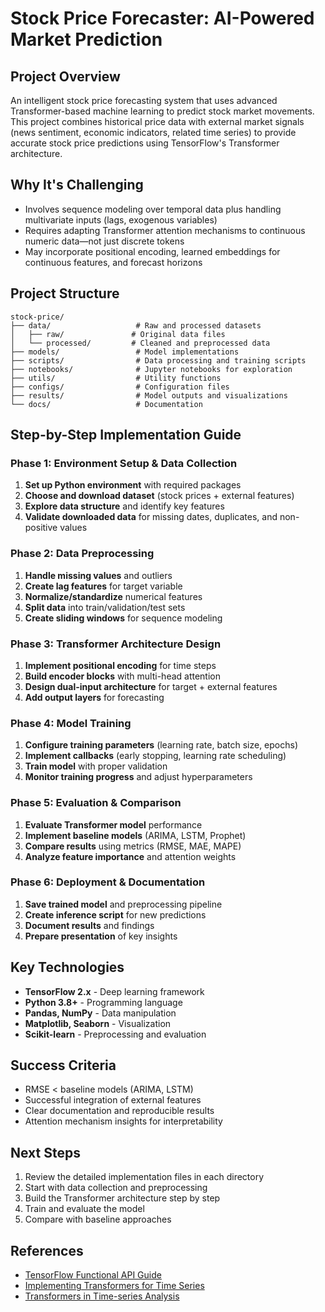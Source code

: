 # Stock Price Forecaster: AI-Powered Market Prediction

## Project Overview
An intelligent stock price forecasting system that uses advanced Transformer-based machine learning to predict stock market movements. This project combines historical price data with external market signals (news sentiment, economic indicators, related time series) to provide accurate stock price predictions using TensorFlow's Transformer architecture.

## Why It's Challenging
- Involves sequence modeling over temporal data plus handling multivariate inputs (lags, exogenous variables)
- Requires adapting Transformer attention mechanisms to continuous numeric data—not just discrete tokens
- May incorporate positional encoding, learned embeddings for continuous features, and forecast horizons

## Project Structure
```
stock-price/
├── data/                   # Raw and processed datasets
│   ├── raw/               # Original data files
│   └── processed/         # Cleaned and preprocessed data
├── models/                 # Model implementations
├── scripts/                # Data processing and training scripts
├── notebooks/              # Jupyter notebooks for exploration
├── utils/                  # Utility functions
├── configs/                # Configuration files
├── results/                # Model outputs and visualizations
└── docs/                   # Documentation
```

## Step-by-Step Implementation Guide

### Phase 1: Environment Setup & Data Collection
1. **Set up Python environment** with required packages
2. **Choose and download dataset** (stock prices + external features)
3. **Explore data structure** and identify key features
4. **Validate downloaded data** for missing dates, duplicates, and non-positive values

### Phase 2: Data Preprocessing
1. **Handle missing values** and outliers
2. **Create lag features** for target variable
3. **Normalize/standardize** numerical features
4. **Split data** into train/validation/test sets
5. **Create sliding windows** for sequence modeling

### Phase 3: Transformer Architecture Design
1. **Implement positional encoding** for time steps
2. **Build encoder blocks** with multi-head attention
3. **Design dual-input architecture** for target + external features
4. **Add output layers** for forecasting

### Phase 4: Model Training
1. **Configure training parameters** (learning rate, batch size, epochs)
2. **Implement callbacks** (early stopping, learning rate scheduling)
3. **Train model** with proper validation
4. **Monitor training progress** and adjust hyperparameters

### Phase 5: Evaluation & Comparison
1. **Evaluate Transformer model** performance
2. **Implement baseline models** (ARIMA, LSTM, Prophet)
3. **Compare results** using metrics (RMSE, MAE, MAPE)
4. **Analyze feature importance** and attention weights

### Phase 6: Deployment & Documentation
1. **Save trained model** and preprocessing pipeline
2. **Create inference script** for new predictions
3. **Document results** and findings
4. **Prepare presentation** of key insights

## Key Technologies
- **TensorFlow 2.x** - Deep learning framework
- **Python 3.8+** - Programming language
- **Pandas, NumPy** - Data manipulation
- **Matplotlib, Seaborn** - Visualization
- **Scikit-learn** - Preprocessing and evaluation

## Success Criteria
- RMSE < baseline models (ARIMA, LSTM)
- Successful integration of external features
- Clear documentation and reproducible results
- Attention mechanism insights for interpretability

## Next Steps
1. Review the detailed implementation files in each directory
2. Start with data collection and preprocessing
3. Build the Transformer architecture step by step
4. Train and evaluate the model
5. Compare with baseline approaches

## References
- [TensorFlow Functional API Guide](https://www.tensorflow.org/guide/keras/functional_api)
- [Implementing Transformers for Time Series](https://medium.com/@Hemantny/implementing-a-transformer-using-tensorflow-for-time-series-forecasting-4d2a53c69a0f)
- [Transformers in Time-series Analysis](https://arxiv.org/abs/2205.01138)